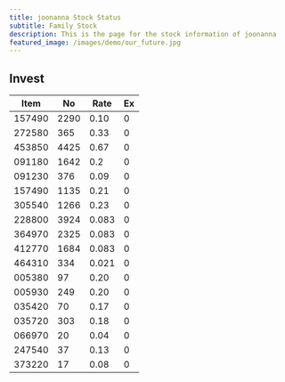 ```yaml
---
title: joonanna Stock Status
subtitle: Family Stock 
description: This is the page for the stock information of joonanna
featured_image: /images/demo/our_future.jpg
---
```


## Invest

|  Item  | No | Rate | Ex   |
|--------|----|------|------|
| 157490 |2290| 0.10 |    0 | 
| 272580 | 365| 0.33 |    0 |
| 453850 |4425| 0.67 |    0 |
| 091180 |1642| 0.2  |    0 |
| 091230 | 376| 0.09 |    0 | 
| 157490 |1135| 0.21 |    0 | 
| 305540 |1266| 0.23 |    0 | 
| 228800 |3924|0.083 |    0 |  
| 364970 |2325|0.083 |    0 |  
| 412770 |1684|0.083 |    0 | 
| 464310 | 334|0.021 |    0 |
| 005380 |  97| 0.20 |    0 | 
| 005930 | 249| 0.20 |    0 | 
| 035420 |  70| 0.17 |    0 | 
| 035720 | 303| 0.18 |    0 | 
| 066970 |  20| 0.04 |    0 | 
| 247540 |  37| 0.13 |    0 | 
| 373220 |  17| 0.08 |    0 | 
